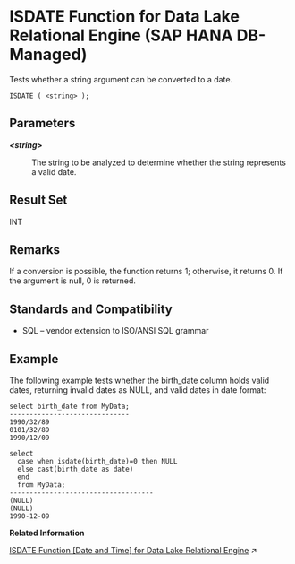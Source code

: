 <!-- loiof28668e5060b4c6db2bc8832b9a5f4cd -->

# ISDATE Function for Data Lake Relational Engine \(SAP HANA DB-Managed\)

Tests whether a string argument can be converted to a date.



```
ISDATE ( <string> );
```



<a name="loiof28668e5060b4c6db2bc8832b9a5f4cd__section_dng_4nh_trb"/>

## Parameters


<dl>
<dt><b>

*<string\>*

</b></dt>
<dd>

The string to be analyzed to determine whether the string represents a valid date.



</dd>
</dl>



<a name="loiof28668e5060b4c6db2bc8832b9a5f4cd__section_d3v_4nh_trb"/>

## Result Set

INT



<a name="loiof28668e5060b4c6db2bc8832b9a5f4cd__section_qkh_pnh_trb"/>

## Remarks

If a conversion is possible, the function returns 1; otherwise, it returns 0. If the argument is null, 0 is returned.



<a name="loiof28668e5060b4c6db2bc8832b9a5f4cd__section_zsv_pnh_trb"/>

## Standards and Compatibility

-   SQL – vendor extension to ISO/ANSI SQL grammar



<a name="loiof28668e5060b4c6db2bc8832b9a5f4cd__section_ept_qnh_trb"/>

## Example

The following example tests whether the birth\_date column holds valid dates, returning invalid dates as NULL, and valid dates in date format:

```
select birth_date from MyData;
------------------------------
1990/32/89
0101/32/89
1990/12/09
```

```
select 
  case when isdate(birth_date)=0 then NULL
  else cast(birth_date as date) 
  end 
  from MyData;
------------------------------------
(NULL)
(NULL)
1990-12-09
```

**Related Information**  


[ISDATE Function \[Date and Time\] for Data Lake Relational Engine](https://help.sap.com/viewer/19b3964099384f178ad08f2d348232a9/2024_1_QRC/en-US/a559f0f684f21015b95ee838e6da62dc.html "Tests whether a string argument can be converted to a date.") :arrow_upper_right:

